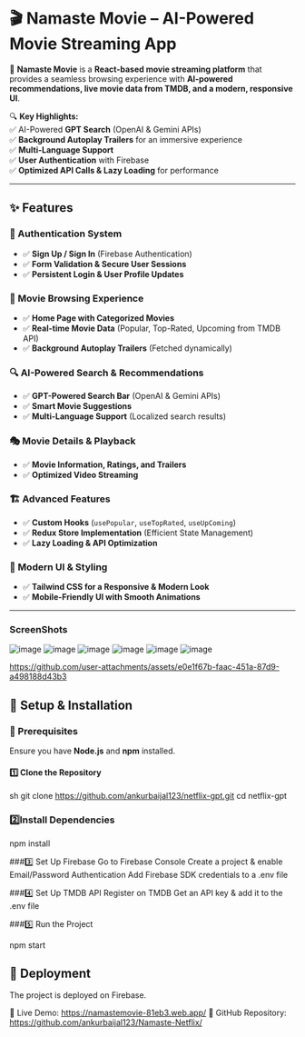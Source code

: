 # 🎬 Namaste Movie – AI-Powered Movie Streaming App  

🚀 **Namaste Movie** is a **React-based movie streaming platform** that provides a seamless browsing experience with **AI-powered recommendations, live movie data from TMDB, and a modern, responsive UI**.  

🔍 **Key Highlights:**  
✅ AI-Powered **GPT Search** (OpenAI & Gemini APIs)  
✅ **Background Autoplay Trailers** for an immersive experience  
✅ **Multi-Language Support**  
✅ **User Authentication** with Firebase  
✅ **Optimized API Calls & Lazy Loading** for performance  

---

## ✨ Features  

### 🔐 Authentication System  
- ✅ **Sign Up / Sign In** (Firebase Authentication)  
- ✅ **Form Validation & Secure User Sessions**  
- ✅ **Persistent Login & User Profile Updates**  

### 🎥 Movie Browsing Experience  
- ✅ **Home Page with Categorized Movies**  
- ✅ **Real-time Movie Data** (Popular, Top-Rated, Upcoming from TMDB API)  
- ✅ **Background Autoplay Trailers** (Fetched dynamically)  

### 🔍 AI-Powered Search & Recommendations  
- ✅ **GPT-Powered Search Bar** (OpenAI & Gemini APIs)  
- ✅ **Smart Movie Suggestions**  
- ✅ **Multi-Language Support** (Localized search results)  

### 🎭 Movie Details & Playback  
- ✅ **Movie Information, Ratings, and Trailers**  
- ✅ **Optimized Video Streaming**  

### 🏗️ Advanced Features  
- ✅ **Custom Hooks** (`usePopular`, `useTopRated`, `useUpComing`)  
- ✅ **Redux Store Implementation** (Efficient State Management)  
- ✅ **Lazy Loading & API Optimization**  

### 🎨 Modern UI & Styling  
- ✅ **Tailwind CSS for a Responsive & Modern Look**  
- ✅ **Mobile-Friendly UI with Smooth Animations**  

---

  ### ScreenShots
![image](https://github.com/user-attachments/assets/8cc97bed-1e87-44cd-aa12-04189a23d22b)
![image](https://github.com/user-attachments/assets/298ef23b-a6fd-409a-bc83-6e00776666f4)
![image](https://github.com/user-attachments/assets/74410f82-c31b-4096-885f-170b3af09942)
![image](https://github.com/user-attachments/assets/d3fb4c1d-fe14-46f2-a40e-f78eb1db86fe)
![image](https://github.com/user-attachments/assets/78303e99-565d-4594-a77f-2b35f6d283b3)
![image](https://github.com/user-attachments/assets/511266f4-589c-42a6-91b2-8b500001f928)



https://github.com/user-attachments/assets/e0e1f67b-faac-451a-87d9-a498188d43b3






## 🔧 Setup & Installation  

### 📌 Prerequisites  
Ensure you have **Node.js** and **npm** installed.  

#### 1️⃣ Clone the Repository  
sh
git clone https://github.com/ankurbaijal123/netflix-gpt.git
cd netflix-gpt

### 2️⃣Install Dependencies
npm install


###3️⃣ Set Up Firebase
Go to Firebase Console
Create a project & enable Email/Password Authentication
Add Firebase SDK credentials to a .env file

###4️⃣ Set Up TMDB API
Register on TMDB
Get an API key & add it to the .env file

###5️⃣ Run the Project

npm start

## 🚀 Deployment
The project is deployed on Firebase.

🔗 Live Demo: https://namastemovie-81eb3.web.app/
📂 GitHub Repository: https://github.com/ankurbaijal123/Namaste-Netflix/


